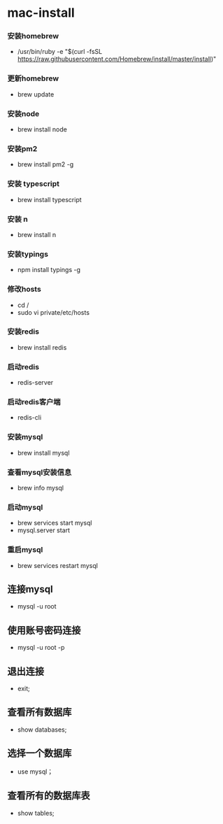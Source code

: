 # mac-install

###  安装homebrew
- /usr/bin/ruby -e "$(curl -fsSL https://raw.githubusercontent.com/Homebrew/install/master/install)"

### 更新homebrew
- brew update

### 安装node
- brew install node

### 安装pm2
- brew install pm2 -g

### 安装 typescript
- brew install typescript

### 安装 n
- brew install n

### 安装typings
- npm install typings -g

### 修改hosts
- cd /
- sudo vi private/etc/hosts

### 安装redis
- brew install redis

### 启动redis
- redis-server

### 启动redis客户端
- redis-cli


### 安装mysql
- brew install mysql

### 查看mysql安装信息
- brew info mysql

### 启动mysql
- brew services start mysql
- mysql.server start

### 重启mysql
- brew services restart mysql

## 连接mysql
- mysql -u root

## 使用账号密码连接
- mysql -u root -p

## 退出连接
- exit;

## 查看所有数据库
- show databases;

## 选择一个数据库
- use mysql；

## 查看所有的数据库表
- show tables;


